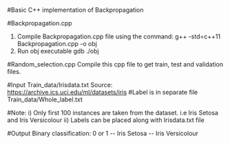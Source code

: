 #Basic C++ implementation of Backpropagation

#Backpropagation.cpp 
1. Compile Backpropagation.cpp file using the command:
        g++ -std=c++11 Backpropagation.cpp -o obj
2. Run obj executable
        gdb ./obj
    
#Random_selection.cpp
  Compile this cpp file to get train, test and validation files.
  
#Input
Train_data/Irisdata.txt 
Source: https://archive.ics.uci.edu/ml/datasets/iris
#Label is in separate file 
Train_data/Whole_label.txt

#Note: 
i) Only first 100 instances are taken from the dataset. i.e Iris Setosa and Iris Versicolour
ii) Labels can be placed along with Irisdata.txt file

#Output
Binary classification: 0 or 1 
-- Iris Setosa
-- Iris Versicolour

